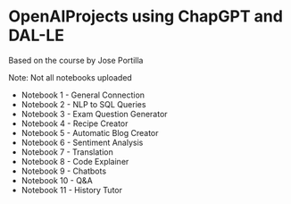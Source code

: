 # OpenAIProjects using ChapGPT and DAL-LE 
Based on the course by Jose Portilla 

Note: Not all notebooks uploaded

* Notebook 1 - General Connection 
* Notebook 2 - NLP to SQL Queries
* Notebook 3 - Exam Question Generator
* Notebook 4 - Recipe Creator
* Notebook 5 - Automatic Blog Creator
* Notebook 6 - Sentiment Analysis
* Notebook 7 - Translation
* Notebook 8 - Code Explainer
* Notebook 9 - Chatbots
* Notebook 10 - Q&A
* Notebook 11 - History Tutor
